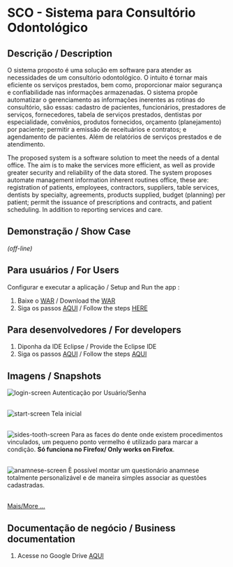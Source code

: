 # SCO - **S**istema para **C**onsultório **O**dontológico

## Descrição / Description

O sistema proposto é uma solução em software para atender as necessidades de um consultório odontológico. O intuito é tornar mais eficiente os serviços prestados, bem como, proporcionar maior segurança e confiabilidade nas informações armazenadas. O sistema propõe automatizar o gerenciamento as informações inerentes as rotinas do consultório, são essas: cadastro de pacientes, funcionários, prestadores de serviços, fornecedores, tabela de serviços prestados, dentistas por especialidade, convênios, produtos fornecidos, orçamento (planejamento) por paciente; permitir a emissão de receituários e contratos; e agendamento de pacientes. Além de relatórios de serviços prestados e de atendimento.

The proposed system is a software solution to meet the needs of a dental office. The aim is to make the services more efficient, as well as provide greater security and reliability of the data stored. The system proposes automate management information inherent routines office, these are: registration of patients, employees, contractors, suppliers, table services, dentists by specialty, agreements, products supplied, budget (planning) per patient; permit the issuance of prescriptions and contracts, and patient scheduling. In addition to reporting services and care.

## Demonstração / Show Case
_(off-line)_

## Para usuários / For Users
Configurar e executar a aplicação / Setup and Run the app :<br/>

1. Baixe o [WAR](https://drive.google.com/uc?export=download&id=0B-d5JP-RE3s0QW1QUWF5TWpWMUk) / Download the [WAR](https://drive.google.com/uc?export=download&id=0B-d5JP-RE3s0QW1QUWF5TWpWMUk)
2. Siga os passos [AQUI](https://github.com/OpenOdonto/sco/wiki/Deploy-Application) / Follow the steps  [HERE](https://github.com/OpenOdonto/sco/wiki/Deploy-Application)

## Para desenvolvedores / For developers
1. Diponha da IDE Eclipse / Provide the Eclipse IDE
2. Siga os passos [AQUI](https://github.com/OpenOdonto/sco/wiki/Setup-Eclipse-IDE) / Follow the steps [AQUI](https://github.com/OpenOdonto/sco/wiki/Setup-Eclipse-IDE)

## Imagens / Snapshots

![login-screen](https://drive.google.com/uc?export=view&id=0B-d5JP-RE3s0VlZUdlJSMzJEWFk)
Autenticação por Usuário/Senha
<br/><br/>

![start-screen](https://drive.google.com/uc?export=view&id=0B-d5JP-RE3s0QXJjME9EY0REREU)
Tela inicial
<br/><br/>

![sides-tooth-screen](https://drive.google.com/uc?export=view&id=0B-d5JP-RE3s0Nk9iSlpnbTQ3XzQ)
Para as faces do dente onde existem procedimentos vinculados, um pequeno ponto vermelho é utilizado para marcar a condição.
**Só funciona no Firefox/ Only works on Firefox**.
<br/><br/>

![anamnese-screen](https://drive.google.com/uc?export=view&id=0B-d5JP-RE3s0YWJsNVBZcmRlcWM)
È possível montar um questionário anamnese totalmente personalizável e de maneira simples associar as questões cadastradas.
<br/><br/>

[Mais/More ...](https://github.com/OpenOdonto/sco/wiki/System-Features)

## Documentação de negócio / Business documentation
1. Acesse no Google Drive [AQUI](https://drive.google.com/open?id=0B-d5JP-RE3s0WUtGb083RVFON1E)

